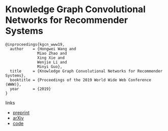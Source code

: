 # Knowledge Graph Convolutional Networks for Recommender Systems

```
@inproceedings{kgcn_www19,
  author    = {Hongwei Wang and
              Miao Zhao and
              Xing Xie and
              Wenjie Li and
              Minyi Guo},
  title     = {Knowledge Graph Convolutional Networks for Recommender Systems},
  booktitle = {Proceedings of the 2019 World Wide Web Conference (WWW)},
  year      = {2019}
}
```

links
- [preprint](https://dl.acm.org/citation.cfm?id=3312738)
- [arXiv](https://arxiv.org/abs/1904.12575)
- [code](https://github.com/hwwang55/KGCN)
